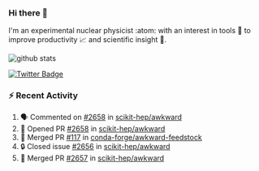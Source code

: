 ### Hi there 👋 

I'm an experimental nuclear physicist :atom: with an interest in tools :wrench: to improve productivity :chart_with_upwards_trend: and scientific insight :telescope:.

![github stats](https://github-readme-stats.vercel.app/api?username=agoose77&show_icons=true&hide_rank=true&hide_title=true&bg_color=30,e76445,904e95&text_color=efe3ec&icon_color=efe3ec)
<!--
**agoose77/agoose77** is a ✨ _special_ ✨ repository because its `README.md` (this file) appears on your GitHub profile.

Here are some ideas to get you started:

- 🔭 I’m currently working on ...
- 🌱 I’m currently learning ...
- 👯 I’m looking to collaborate on ...
- 🤔 I’m looking for help with ...
- 💬 Ask me about ...
- 📫 How to reach me: ...
- 😄 Pronouns: ...
- ⚡ Fun fact: ...
-->

[![Twitter Badge](https://img.shields.io/twitter/follow/agoose77?style=flat-square&logo=Twitter&logoColor=white&color=cornflowerblue)](https://twitter.com/agoose77)

### :zap: Recent Activity

<!--START_SECTION:activity-->
1. 🗣 Commented on [#2658](https://github.com/scikit-hep/awkward/pull/2658#issuecomment-1684177098) in [scikit-hep/awkward](https://github.com/scikit-hep/awkward)
2. 💪 Opened PR [#2658](https://github.com/scikit-hep/awkward/pull/2658) in [scikit-hep/awkward](https://github.com/scikit-hep/awkward)
3. 🎉 Merged PR [#117](https://github.com/conda-forge/awkward-feedstock/pull/117) in [conda-forge/awkward-feedstock](https://github.com/conda-forge/awkward-feedstock)
4. 🔒 Closed issue [#2656](https://github.com/scikit-hep/awkward/issues/2656) in [scikit-hep/awkward](https://github.com/scikit-hep/awkward)
5. 🎉 Merged PR [#2657](https://github.com/scikit-hep/awkward/pull/2657) in [scikit-hep/awkward](https://github.com/scikit-hep/awkward)
<!--END_SECTION:activity-->
